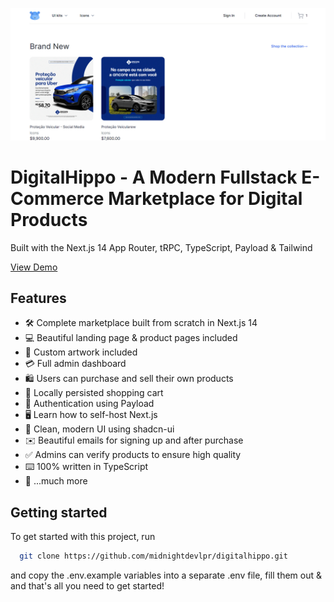 ![Screenshot 1](public/bandicam.jpg)

# DigitalHippo - A Modern Fullstack E-Commerce Marketplace for Digital Products

Built with the Next.js 14 App Router, tRPC, TypeScript, Payload & Tailwind

[View Demo](https://digitalhippo-production-819e.up.railway.app/)

## Features

- 🛠️ Complete marketplace built from scratch in Next.js 14
- 💻 Beautiful landing page & product pages included
- 🎨 Custom artwork included
- 💳 Full admin dashboard
- 🛍️ Users can purchase and sell their own products
- 🛒 Locally persisted shopping cart
- 🔑 Authentication using Payload
- 🖥️ Learn how to self-host Next.js
- 🌟 Clean, modern UI using shadcn-ui
- ✉️ Beautiful emails for signing up and after purchase
- ✅ Admins can verify products to ensure high quality
- ⌨️ 100% written in TypeScript
- 🎁 ...much more

## Getting started

To get started with this project, run

```bash
  git clone https://github.com/midnightdevlpr/digitalhippo.git
```

and copy the .env.example variables into a separate .env file, fill them out & and that's all you need to get started!


